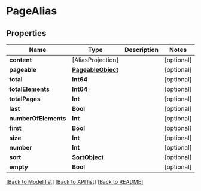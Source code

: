 # PageAlias

## Properties
Name | Type | Description | Notes
------------ | ------------- | ------------- | -------------
**content** | [AliasProjection] |  | [optional] 
**pageable** | [**PageableObject**](PageableObject) |  | [optional] 
**total** | **Int64** |  | [optional] 
**totalElements** | **Int64** |  | [optional] 
**totalPages** | **Int** |  | [optional] 
**last** | **Bool** |  | [optional] 
**numberOfElements** | **Int** |  | [optional] 
**first** | **Bool** |  | [optional] 
**size** | **Int** |  | [optional] 
**number** | **Int** |  | [optional] 
**sort** | [**SortObject**](SortObject) |  | [optional] 
**empty** | **Bool** |  | [optional] 

[[Back to Model list]](../README#documentation-for-models) [[Back to API list]](../README#documentation-for-api-endpoints) [[Back to README]](../README)


